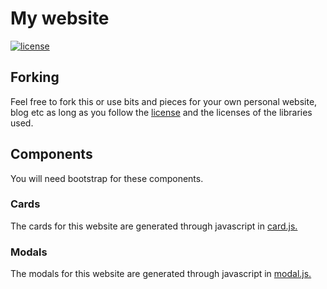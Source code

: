 # My website
 
[![license](https://img.shields.io/badge/license-MIT-blue)](LICENSE)

## Forking

Feel free to fork this or use bits and pieces for your own personal website, blog etc as long as you follow the [license](LICENSE) and the licenses of the libraries used.

## Components

You will need bootstrap for these components.

### Cards

The cards for this website are generated through javascript in [card.js.](js/card.js)

### Modals

The modals for this website are generated through javascript in [modal.js.](js/modal.js)